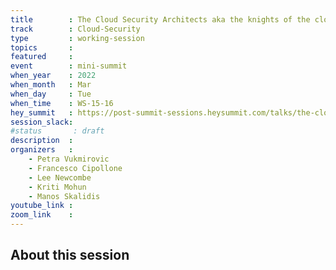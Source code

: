 ```yaml
---
title        : The Cloud Security Architects aka the knights of the cloud kingdom - Panel Discussion
track        : Cloud-Security
type         : working-session
topics       :
featured     :
event        : mini-summit
when_year    : 2022
when_month   : Mar
when_day     : Tue
when_time    : WS-15-16
hey_summit   : https://post-summit-sessions.heysummit.com/talks/the-cloud-security-architects-aka-the-knights-of-the-cloud-kingdom-panel-discussion/
session_slack:
#status       : draft
description  :
organizers   :
    - Petra Vukmirovic
    - Francesco Cipollone 
    - Lee Newcombe
    - Kriti Mohun
    - Manos Skalidis
youtube_link :
zoom_link    : 
---
```


## About this session
